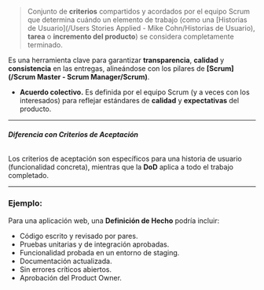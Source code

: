 > Conjunto de **criterios** compartidos y acordados por el equipo Scrum que determina cuándo un elemento de trabajo (como una [Historias de Usuario](/Users Stories Applied - Mike Cohn/Historias de Usuario), **tarea** o **incremento del producto**) se considera completamente terminado.

Es una herramienta clave para garantizar **transparencia**, **calidad** y **consistencia** en las entregas, alineándose con los pilares de **[Scrum](/Scrum Master - Scrum Manager/Scrum)**. 

- **Acuerdo colectivo.** Es definida por el equipo Scrum (y a veces con los interesados) para reflejar estándares de **calidad** y **expectativas** del producto.
****
###### **Diferencia con Criterios de Aceptación** 
Los criterios de aceptación son específicos para una historia de usuario (funcionalidad concreta), mientras que la **DoD** aplica a todo el trabajo completado.
****
### Ejemplo:
Para una aplicación web, una **Definición de Hecho** podría incluir:

- Código escrito y revisado por pares.
- Pruebas unitarias y de integración aprobadas.
- Funcionalidad probada en un entorno de staging.
- Documentación actualizada.
- Sin errores críticos abiertos.
- Aprobación del Product Owner.
